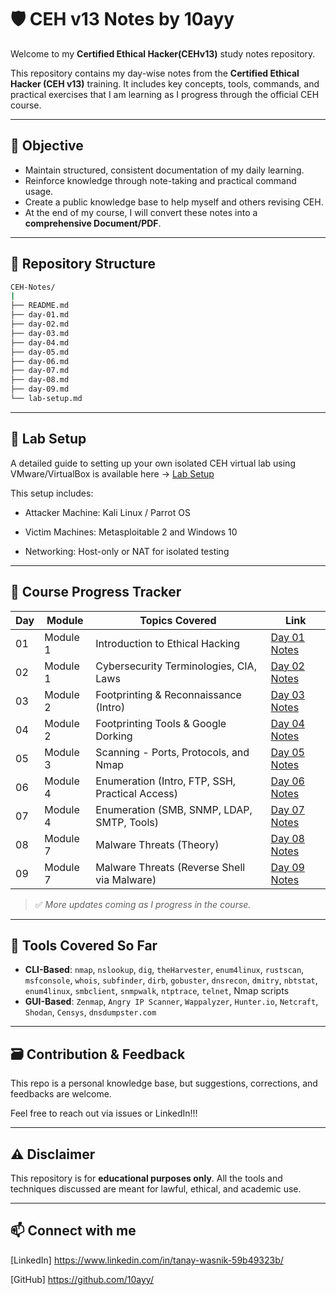 # 🛡️ CEH v13 Notes by 10ayy
Welcome to my **Certified Ethical Hacker(CEHv13)** study notes repository.

This repository contains my day-wise notes from the **Certified Ethical Hacker (CEH v13)** training. It includes key concepts, tools, commands, and practical exercises that I am learning as I progress through the official CEH course.

---

## 📌 Objective

- Maintain structured, consistent documentation of my daily learning.
- Reinforce knowledge through note-taking and practical command usage.
- Create a public knowledge base to help myself and others revising CEH.
- At the end of my course, I will convert these notes into a **comprehensive Document/PDF**.

---

## 📂 Repository Structure
```bash
CEH-Notes/
|   
├── README.md
├── day-01.md
├── day-02.md
├── day-03.md
├── day-04.md
├── day-05.md
├── day-06.md
├── day-07.md
├── day-08.md
├── day-09.md
└── lab-setup.md
```

---

## 🧪 Lab Setup

A detailed guide to setting up your own isolated CEH virtual lab using VMware/VirtualBox is available here → [Lab Setup](lab-setup.md)

This setup includes:

- Attacker Machine: Kali Linux / Parrot OS

- Victim Machines: Metasploitable 2 and Windows 10

- Networking: Host-only or NAT for isolated testing

---

## 📅 Course Progress Tracker

| Day | Module            | Topics Covered                                       | Link                         |
|-----|-------------------|------------------------------------------------------|------------------------------|
| 01  | Module 1          | Introduction to Ethical Hacking                      | [Day 01 Notes](day-01.md)    |
| 02  | Module 1          | Cybersecurity Terminologies, CIA, Laws               | [Day 02 Notes](day-02.md)    |
| 03  | Module 2          | Footprinting & Reconnaissance (Intro)                | [Day 03 Notes](day-03.md)    |
| 04  | Module 2          | Footprinting Tools & Google Dorking                  | [Day 04 Notes](day-04.md)    |
| 05  | Module 3          | Scanning - Ports, Protocols, and Nmap                | [Day 05 Notes](day-05.md)    |
| 06  | Module 4          | Enumeration (Intro, FTP, SSH, Practical Access)      | [Day 06 Notes](day-06.md)    |
| 07  | Module 4          | Enumeration (SMB, SNMP, LDAP, SMTP, Tools)           | [Day 07 Notes](day-07.md)    |
| 08  | Module 7          | Malware Threats (Theory)                             | [Day 08 Notes](day-08.md)    |
| 09  | Module 7          | Malware Threats  (Reverse Shell via Malware)         | [Day 09 Notes](day-09.md)    |


> ✅ *More updates coming as I progress in the course.*

---

## 🧠 Tools Covered So Far

- **CLI-Based**: `nmap`, `nslookup`, `dig`, `theHarvester`, `enum4linux`, `rustscan`, `msfconsole`, `whois`, `subfinder`, `dirb`, `gobuster`, `dnsrecon`, `dmitry`, `nbtstat`, `enum4linux`, `smbclient`, `snmpwalk`, `ntptrace`, `telnet`, Nmap scripts
- **GUI-Based**: `Zenmap`, `Angry IP Scanner`, `Wappalyzer`, `Hunter.io`, `Netcraft`, `Shodan`, `Censys`, `dnsdumpster.com`

---

## 🗃️ Contribution & Feedback 
This repo is a personal knowledge base, but suggestions, corrections, and feedbacks are welcome.

Feel free to reach out via issues or LinkedIn!!!

---

## ⚠️ Disclaimer

This repository is for **educational purposes only**. All the tools and techniques discussed are meant for lawful, ethical, and academic use.

---

## 📫 Connect with me

[LinkedIn] https://www.linkedin.com/in/tanay-wasnik-59b49323b/

[GitHub] https://github.com/10ayy/
